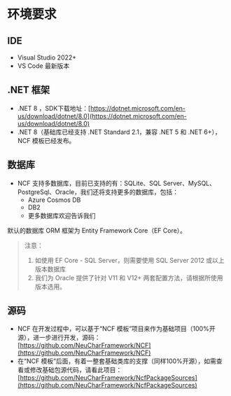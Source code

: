 # 环境要求

## IDE
- Visual Studio 2022+
- VS Code 最新版本

## .NET 框架

- .NET 8 ，SDK下载地址：[https://dotnet.microsoft.com/en-us/download/dotnet/8.0](https://dotnet.microsoft.com/en-us/download/dotnet/8.0)
- .NET 8（基础库已经支持 .NET Standard 2.1，兼容 .NET 5 和 .NET 6+），NCF 模板已经发布。

## 数据库
- NCF 支持多数据库，目前已支持的有：SQLite、SQL Server、MySQL、PostgreSql、Oracle，我们还将支持更多的数据库，包括：
    - Azure Cosmos DB
    - DB2
    - 更多数据库欢迎告诉我们

默认的数据库 ORM 框架为 Entity Framework Core（EF Core）。

> 注意：<br>
> 1. 如使用 EF Core - SQL Server，则需要使用 SQL Server 2012 或以上版本数据库<br>
> 2. 我们为 Oracle 提供了针对 V11 和 V12+ 两套配置方法，请根据所使用版本选用。

## 源码

- NCF 在开发过程中，可以基于“NCF 模板”项目来作为基础项目（100%开源），进一步进行开发，源码：[https://github.com/NeuCharFramework/NCF](https://github.com/NeuCharFramework/NCF)
- 在“NCF 模板”后面，有着一整套基础类库的支撑（同样100%开源），如需查看或修改基础包源代码，请看此项目：[https://github.com/NeuCharFramework/NcfPackageSources](https://github.com/NeuCharFramework/NcfPackageSources)



